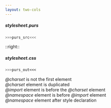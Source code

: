 ```yaml
---
layout: two-cols
---
```


##### *stylesheet.purs*

```purescript
>>>purs_src<<<
```

::right::

##### *stylesheet.css*

```css
>>>purs_out<<<
```

<mdi-close-box class="text-red-500" /> *@charset* is not the first element <br>
<mdi-close-box class="text-red-500" /> *@charset* element is duplicated <br>
<mdi-close-box class="text-red-500" /> *@import* element is before the *@charset* element <br>
<mdi-close-box class="text-red-500" /> *@namespace* element is before *@import* element <br>
<mdi-close-box class="text-red-500" /> *@namespace* element after style declaration

<!--
* mention breaking every possible rule
-->


